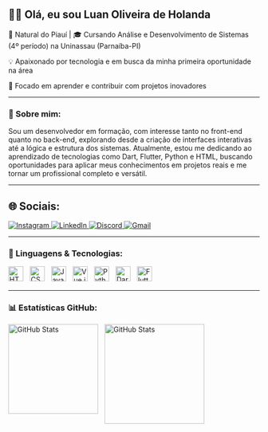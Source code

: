 ## 👨‍💻 Olá, eu sou Luan Oliveira de Holanda

📍 Natural do Piauí | 🎓 Cursando Análise e Desenvolvimento de Sistemas (4º período) na Uninassau (Parnaíba-PI)

💡 Apaixonado por tecnologia e em busca da minha primeira oportunidade na área

🚀 Focado em aprender e contribuir com projetos inovadores

---

### 📌 Sobre mim:

Sou um desenvolvedor em formação, com interesse tanto no front-end quanto no back-end, explorando desde a criação de interfaces interativas até a lógica e estrutura dos sistemas. Atualmente, estou me dedicando ao aprendizado de tecnologias como Dart, Flutter, Python e HTML, buscando oportunidades para aplicar meus conhecimentos em projetos reais e me tornar um profissional completo e versátil.

---
## 🌐 Sociais:

<p align="left">
  <a href="https://www.instagram.com/holanda3140/">
    <img src="https://img.shields.io/badge/Instagram-E4405F?style=for-the-badge&logo=instagram&logoColor=white" alt="Instagram">
  </a>
  <a href="https://www.linkedin.com/in/luan-holanda-515211270/">
    <img src="https://img.shields.io/badge/LinkedIn-0077B5?style=for-the-badge&logo=linkedin&logoColor=white" alt="LinkedIn">
  </a>
  <a href="https://discord.com/users/leviholanda.">
    <img src="https://img.shields.io/badge/Discord-5865F2?style=for-the-badge&logo=discord&logoColor=white" alt="Discord">
  </a>
  <a href="mailto:holandaluan38@gmail.com">
    <img src="https://img.shields.io/badge/Gmail-D14836?style=for-the-badge&logo=gmail&logoColor=white" alt="Gmail">
  </a>
</p>


---

### 🤖 Linguagens & Tecnologias:

<img 
    align="left" 
    alt="HTML"
    title="HTML" 
    width="30px" 
    style="padding-right: 10px;" 
    src="https://cdn.jsdelivr.net/gh/devicons/devicon@latest/icons/html5/html5-original.svg" 
/>
<img 
    align="left" 
    alt="CSS" 
    title="CSS"
    width="30px" 
    style="padding-right: 10px;" 
    src="https://cdn.jsdelivr.net/gh/devicons/devicon@latest/icons/css3/css3-original.svg" 
/>
<img 
    align="left" 
    alt="JavaScript" 
    title="JavaScript"
    width="30px" 
    style="padding-right: 10px;" 
    src="https://cdn.jsdelivr.net/gh/devicons/devicon@latest/icons/javascript/javascript-original.svg" 
/>
<img 
    align="left" 
    alt="Vue.js"
    title="Vue.js"
    width="30px" 
    style="padding-right: 10px;" 
    src="https://cdn.jsdelivr.net/gh/devicons/devicon@latest/icons/vuejs/vuejs-original.svg"
/>
<img 
    align="left" 
    alt="Python"
    title="Python"
    width="30px" 
    style="padding-right: 10px;" 
    src="https://cdn.jsdelivr.net/gh/devicons/devicon@latest/icons/python/python-original.svg"
/>
<img 
    align="left" 
    alt="Dart"
    title="Dart"
    width="30px" 
    style="padding-right: 10px;" 
    src="https://cdn.jsdelivr.net/gh/devicons/devicon@latest/icons/dart/dart-original.svg"
/>
<img 
    align="left" 
    alt="Flutter"
    title="Flutter"
    width="30px" 
    style="padding-right: 10px;" 
    src="https://cdn.jsdelivr.net/gh/devicons/devicon@latest/icons/flutter/flutter-original.svg"
    />
<br/>
<br/>


---

### 📊 Estatísticas GitHub:
<p>
  <img 
    align="left" 
    alt="GitHub Stats" 
    height="180" 
    style="padding-right: 10px;" 
    src="https://github-readme-stats.vercel.app/api?username=luan632&show_icons=true&theme=tokyonight&include_all_commits=true&locale=pt-br" 
  />

<img 
      align="left" 
      alt="GitHub Stats" 
      height="200" 
      src="https://github-readme-stats.vercel.app/api/top-langs/?username=luan632&theme=tokyonight&layout=compact&custom_title=Tecnologias&langs_count=9" 
  />

</p>

